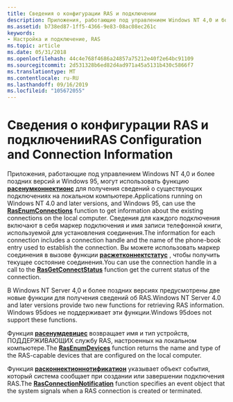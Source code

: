 ```yaml
---
title: Сведения о конфигурации RAS и подключении
description: Приложения, работающие под управлением Windows NT 4,0 и более поздних версий и Windows 95, могут использовать функцию Расенумконнектионс для получения сведений о существующих подключениях на локальном компьютере.
ms.assetid: b738ed87-1ff5-4366-9e83-08ac08ec261c
keywords:
- Настройка и подключение, RAS
ms.topic: article
ms.date: 05/31/2018
ms.openlocfilehash: 44c4e768f4686a24857a75212e40f2e64bc91109
ms.sourcegitcommit: 2d531328b6ed82d4ad971a45a5131b430c5866f7
ms.translationtype: MT
ms.contentlocale: ru-RU
ms.lasthandoff: 09/16/2019
ms.locfileid: "105672055"
---
```

# <a name="ras-configuration-and-connection-information"></a><span data-ttu-id="a62f6-104">Сведения о конфигурации RAS и подключении</span><span class="sxs-lookup"><span data-stu-id="a62f6-104">RAS Configuration and Connection Information</span></span>

<span data-ttu-id="a62f6-105">Приложения, работающие под управлением Windows NT 4,0 и более поздних версий и Windows 95, могут использовать функцию [**расенумконнектионс**](/windows/desktop/api/Ras/nf-ras-rasenumconnectionsa) для получения сведений о существующих подключениях на локальном компьютере.</span><span class="sxs-lookup"><span data-stu-id="a62f6-105">Applications running on Windows NT 4.0 and later versions, and Windows 95, can use the [**RasEnumConnections**](/windows/desktop/api/Ras/nf-ras-rasenumconnectionsa) function to get information about the existing connections on the local computer.</span></span> <span data-ttu-id="a62f6-106">Сведения для каждого подключения включают в себя маркер подключения и имя записи телефонной книги, используемой для установления соединения.</span><span class="sxs-lookup"><span data-stu-id="a62f6-106">The information for each connection includes a connection handle and the name of the phone-book entry used to establish the connection.</span></span> <span data-ttu-id="a62f6-107">Вы можете использовать маркер соединения в вызове функции [**расжетконнектстатус**](/windows/desktop/api/Ras/nf-ras-rasgetconnectstatusa) , чтобы получить текущее состояние соединения.</span><span class="sxs-lookup"><span data-stu-id="a62f6-107">You can use the connection handle in a call to the [**RasGetConnectStatus**](/windows/desktop/api/Ras/nf-ras-rasgetconnectstatusa) function get the current status of the connection.</span></span>

<span data-ttu-id="a62f6-108">В Windows NT Server 4,0 и более поздних версиях предусмотрены две новые функции для получения сведений об RAS.</span><span class="sxs-lookup"><span data-stu-id="a62f6-108">Windows NT Server 4.0 and later versions provide two new functions for retrieving RAS information.</span></span> <span data-ttu-id="a62f6-109">Windows 95does не поддерживает эти функции.</span><span class="sxs-lookup"><span data-stu-id="a62f6-109">Windows 95does not support these functions.</span></span>

<span data-ttu-id="a62f6-110">Функция [**расенумдевицес**](/windows/desktop/api/Ras/nf-ras-rasenumdevicesa) возвращает имя и тип устройств, ПОДДЕРЖИВАЮЩИХ службу RAS, настроенных на локальном компьютере.</span><span class="sxs-lookup"><span data-stu-id="a62f6-110">The [**RasEnumDevices**](/windows/desktop/api/Ras/nf-ras-rasenumdevicesa) function returns the name and type of the RAS-capable devices that are configured on the local computer.</span></span>

<span data-ttu-id="a62f6-111">Функция [**расконнектионнотификатион**](/windows/desktop/api/Ras/nf-ras-rasconnectionnotificationa) указывает объект события, который система сообщает при создании или завершении подключения RAS.</span><span class="sxs-lookup"><span data-stu-id="a62f6-111">The [**RasConnectionNotification**](/windows/desktop/api/Ras/nf-ras-rasconnectionnotificationa) function specifies an event object that the system signals when a RAS connection is created or terminated.</span></span>

 

 




